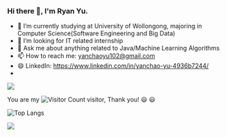 ### Hi there 👋, I'm Ryan Yu.

<!--
**Yuz2theMoon/Yuz2theMoon** is a ✨ _special_ ✨ repository because its `README.md` (this file) appears on your GitHub profile.

Here are some ideas to get you started:

- 🔭 I’m currently working on ...
- 🌱 I’m currently learning ...
- 👯 I’m looking to collaborate on ...
- 🤔 I’m looking for help with ...
- 💬 Ask me about ...
- 📫 How to reach me: ...
- 😄 Pronouns: ...
- ⚡ Fun fact: ...
-->

- 🔭 I’m currently studying at University of Wollongong, majoring in Computer Science(Software Engineering and Big Data)
- 👯 I’m looking for IT related internship
- 💬 Ask me about anything related to Java/Machine Learning Algorithms
- 📫 How to reach me: yanchaoyu102@gmail.com
- 😄 LinkedIn: https://www.linkedin.com/in/yanchao-yu-4936b7244/
- 
![](https://github-readme-stats.vercel.app/api?username=Yuz2theMoon&show_icons=true&theme=transparent)

You are my ![Visitor Count](https://profile-counter.glitch.me/Yuz2theMoon/count.svg) visitor, Thank you! :smiley:	:smiley:	

![Top Langs](https://github-readme-stats.vercel.app/api/top-langs/?username=Yuz2theMoon&layout=compact&theme=tokyonight)

![](https://github-readme-activity-graph.cyclic.app/graph?username=Yuz2theMoon&theme=dracula)


